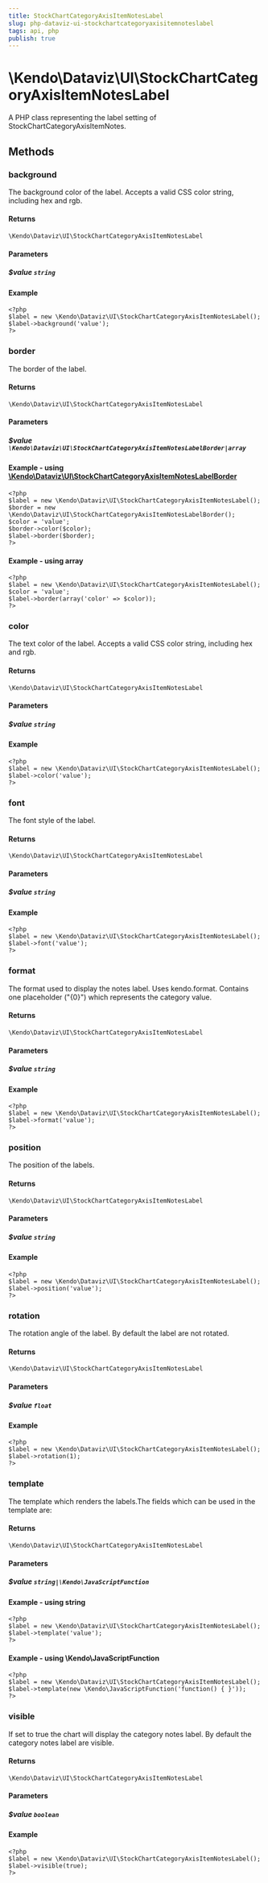 ```yaml
---
title: StockChartCategoryAxisItemNotesLabel
slug: php-dataviz-ui-stockchartcategoryaxisitemnoteslabel
tags: api, php
publish: true
---
```


# \Kendo\Dataviz\UI\StockChartCategoryAxisItemNotesLabel

A PHP class representing the label setting of StockChartCategoryAxisItemNotes.


## Methods

### background
The background color of the label. Accepts a valid CSS color string, including hex and rgb.

#### Returns
`\Kendo\Dataviz\UI\StockChartCategoryAxisItemNotesLabel`

#### Parameters

##### $value `string`



#### Example 
    <?php
    $label = new \Kendo\Dataviz\UI\StockChartCategoryAxisItemNotesLabel();
    $label->background('value');
    ?>

### border

The border of the label.

#### Returns
`\Kendo\Dataviz\UI\StockChartCategoryAxisItemNotesLabel`

#### Parameters

##### $value `\Kendo\Dataviz\UI\StockChartCategoryAxisItemNotesLabelBorder|array`


#### Example - using [\Kendo\Dataviz\UI\StockChartCategoryAxisItemNotesLabelBorder](/kendo-ui/api/wrappers/php/Kendo/Dataviz/UI/StockChartCategoryAxisItemNotesLabelBorder)
    <?php
    $label = new \Kendo\Dataviz\UI\StockChartCategoryAxisItemNotesLabel();
    $border = new \Kendo\Dataviz\UI\StockChartCategoryAxisItemNotesLabelBorder();
    $color = 'value';
    $border->color($color);
    $label->border($border);
    ?>

#### Example - using array

    <?php
    $label = new \Kendo\Dataviz\UI\StockChartCategoryAxisItemNotesLabel();
    $color = 'value';
    $label->border(array('color' => $color));
    ?>

### color
The text color of the label. Accepts a valid CSS color string, including hex and rgb.

#### Returns
`\Kendo\Dataviz\UI\StockChartCategoryAxisItemNotesLabel`

#### Parameters

##### $value `string`



#### Example 
    <?php
    $label = new \Kendo\Dataviz\UI\StockChartCategoryAxisItemNotesLabel();
    $label->color('value');
    ?>

### font
The font style of the label.

#### Returns
`\Kendo\Dataviz\UI\StockChartCategoryAxisItemNotesLabel`

#### Parameters

##### $value `string`



#### Example 
    <?php
    $label = new \Kendo\Dataviz\UI\StockChartCategoryAxisItemNotesLabel();
    $label->font('value');
    ?>

### format
The format used to display the notes label. Uses kendo.format. Contains one placeholder ("{0}") which represents the category value.

#### Returns
`\Kendo\Dataviz\UI\StockChartCategoryAxisItemNotesLabel`

#### Parameters

##### $value `string`



#### Example 
    <?php
    $label = new \Kendo\Dataviz\UI\StockChartCategoryAxisItemNotesLabel();
    $label->format('value');
    ?>

### position
The position of the labels.

#### Returns
`\Kendo\Dataviz\UI\StockChartCategoryAxisItemNotesLabel`

#### Parameters

##### $value `string`



#### Example 
    <?php
    $label = new \Kendo\Dataviz\UI\StockChartCategoryAxisItemNotesLabel();
    $label->position('value');
    ?>

### rotation
The rotation angle of the label. By default the label are not rotated.

#### Returns
`\Kendo\Dataviz\UI\StockChartCategoryAxisItemNotesLabel`

#### Parameters

##### $value `float`



#### Example 
    <?php
    $label = new \Kendo\Dataviz\UI\StockChartCategoryAxisItemNotesLabel();
    $label->rotation(1);
    ?>

### template
The template which renders the labels.The fields which can be used in the template are:

#### Returns
`\Kendo\Dataviz\UI\StockChartCategoryAxisItemNotesLabel`

#### Parameters

##### $value `string|\Kendo\JavaScriptFunction`



#### Example  - using string
    <?php
    $label = new \Kendo\Dataviz\UI\StockChartCategoryAxisItemNotesLabel();
    $label->template('value');
    ?>

#### Example  - using \Kendo\JavaScriptFunction
    <?php
    $label = new \Kendo\Dataviz\UI\StockChartCategoryAxisItemNotesLabel();
    $label->template(new \Kendo\JavaScriptFunction('function() { }'));
    ?>

### visible
If set to true the chart will display the category notes label. By default the category notes label are visible.

#### Returns
`\Kendo\Dataviz\UI\StockChartCategoryAxisItemNotesLabel`

#### Parameters

##### $value `boolean`



#### Example 
    <?php
    $label = new \Kendo\Dataviz\UI\StockChartCategoryAxisItemNotesLabel();
    $label->visible(true);
    ?>

